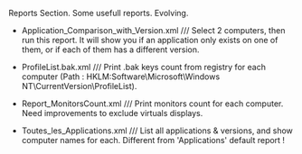 Reports Section.
Some usefull reports. Evolving.


 - Application_Comparison_with_Version.xml
///  Select 2 computers, then run this report. It will show you if an application only exists on one of them, or if each of them has a different version.

 - ProfileList.bak.xml
///  Print .bak keys count from registry for each computer (Path : HKLM:Software\Microsoft\Windows NT\CurrentVersion\ProfileList).

 - Report_MonitorsCount.xml
///  Print monitors count for each computer. Need improvements to exclude virtuals displays.

 - Toutes_les_Applications.xml
///  List all applications & versions, and show computer names for each. Different from 'Applications' default report !


